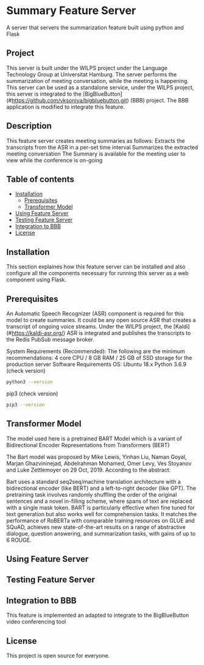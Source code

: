 # Summary Feature Server 
A server that servers the summarization feature built using python and Flask

## Project
This server is built under the WILPS project under the Language Technology Group at Universitat Hamburg. The server performs the summarization of meeting conversation, while the meeting is happening. This server can be used as a standalone service, under the WILPS project, this server is integrated to the [BigBlueButton] (#https://github.com/vksoniya/bigbluebutton.git) (BBB) project. The BBB application is modified to integrate this feature. 

## Description
This feature server creates meeting summaries as follows:
    Extracts the transcripts from the ASR in a per-set time interval
    Summarizes the extracted meeting conversation
    The Summary is available for the meeting user to view while the conference is on-going

## Table of contents

* [Installation](#installation)
  * [Prerequisites](#prerequisites)
  * [Transformer Model](#transformer-model)
* [Using Feature Server](#using-feature-server)
* [Testing Feature Server](#testing-feature-server)
* [Integration to BBB](#integration-to-bbb)
* [License](#license)


## Installation
This section explaines how this feature server can be installed and also configure all the components necessary for running this server as a web component using Flask. 


## Prerequisites
An Automatic Speech Recognizer (ASR) component is required for this model to create summaries. It could be any open source ASR that creates a transcript of ongoing voice streams. 
Under the WILPS project, the [Kaldi] (#https://kaldi-asr.org/) ASR is integrated and publishes the transcripts to the Redis PubSub message broker. 

System Requirements (Recommended):
The following are the minimum recommendations:
4 core CPU / 8 GB RAM / 25 GB of SSD storage for the production server 
Software Requirements
OS: Ubuntu 18.x
Python 3.6.9 (check version)
```sh
python3 --version
```

pip3 (check version)
```sh
pip3 --version
```

## Transformer Model
The model used here is a pretrained BART Model which is a variant of Bidirectional Encoder Representations from Transformers (BERT) 

The Bart model was proposed by Mike Lewis, Yinhan Liu, Naman Goyal, Marjan Ghazvininejad, Abdelrahman Mohamed, Omer Levy, Ves Stoyanov and Luke Zettlemoyer on 29 Oct, 2019. According to the abstract:

Bart uses a standard seq2seq/machine translation architecture with a bidirectional encoder (like BERT) and a left-to-right decoder (like GPT).
The pretraining task involves randomly shuffling the order of the original sentences and a novel in-filling scheme, where spans of text are replaced with a single mask token.
BART is particularly effective when fine tuned for text generation but also works well for comprehension tasks. It matches the performance of RoBERTa with comparable training resources on GLUE and SQuAD, achieves new state-of-the-art results on a range of abstractive dialogue, question answering, and summarization tasks, with gains of up to 6 ROUGE.


## Using Feature Server
## Testing Feature Server

## Integration to BBB
This feature is implemented an adapted to integrate to the BigBlueButton video conferencing tool 

## License

This project is open source for everyone. 

